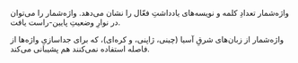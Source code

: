 
واژه‌شمار تعدادِ کلمه و نویسه‌های یادداشتِ فعّال را نشان می‌دهد. واژه‌شمار را می‌توان در نوارِ وضعیتِ پایین-راست یافت.

واژه‌شمار از زبان‌های شرقِ آسیا (چینی، ژاپنی، و کره‌ای)، که برای جداسازیِ واژه‌ها از فاصله استفاده نمی‌کنند هم پشیبانی می‌کند.
